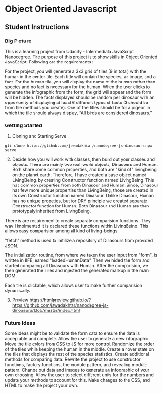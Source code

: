 # Object Oriented Javascript 

## Student Instructions

### Big Picture

This is a learning project from Udacity - Intermediata JavaScript Nanodegree. The purpose of this project is to show skills in Object Oriented JavaScript. Following are the requirements :

For the project, you will generate a 3x3 grid of tiles (9 in total) with the human in the center tile. Each title will contain the species, an image, and a fact. For the human tile, you will display the name of the human rather than species and no fact is necessary for the human. When the user clicks to generate the infographic from the form, the grid will appear and the form will be hidden. The facts displayed should be random per dinosaur with an opportunity of displaying at least 6 different types of facts (3 should be from the methods you create). One of the titles should be for a pigeon in which the tile should always display, “All birds are considered dinosaurs.”


### Getting Started

1. Cloning and Starting Serve

```git clone https://github.com/jawadakhtar/nanodegree-js-dinosaurs```
```npx serve```

2. Decide how you will work with classes, then build out your classes and objects. 
There are mainly two real-world objects, Dinasours and Human. Both share some common properties, and both are "kind of" livingbeing on the planet earth. Therefore, I have created a base object named LivingBeing, by creating Constructor function named LivingBeing. This has common properties from both Dinasour and Human. Since, Dinasour has few more unique properties than LivingBeing, those are created in its own Constructor function named Dinasour. Unlike Dinasour, Human has no unique propeties, but for DRY principle we created separate Constructor function for Human. Both Dinasour and Human are then prototypaly inherited from LivingBeing. 

There is are requirement to create separate comparision functions. They way I implmented it is declared these functions within LivingBeing. This allows easy comparision among all kind of living-beings. 

"fetch" method is used to initilize a repository of Dinasours from provided JSON.

The initialization routine, from where we taken the user input from "form", is written in IIFE, named "loadedHumanData". Then we hided the form and started comparing all Dinasours with Human. After the comparision, we then generated the Tiles and injected the generated markup in the main DOM. 

Each tile is clickable, which allows user to make further comparision dynamically. 


3. Preview
https://htmlpreview.github.io/?https://github.com/jawadakhtar/nanodegree-js-dinosaurs/blob/master/index.html


### Future Ideas

Some ideas might be to validate the form data to ensure the data is acceptable and complete. Allow the user to generate a new infographic. Move the tile colors from CSS to JS for more control. Randomize the order of the tiles while keeping the human in the middle. Create a hover state on the tiles that displays the rest of the species statistics. Create additional methods for comparing data. Rewrite the project to use constructor functions, factory functions, the module pattern, and revealing module pattern. Change out data and images to generate an infographic of your own choosing. Allow the user to select different units for the numbers and update your methods to account for this. Make changes to the CSS, and HTML to make the project your own. 

